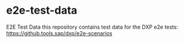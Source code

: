 # e2e-test-data
E2E Test Data this repository contains test data for the DXP e2e tests: https://github.tools.sap/dxp/e2e-scenarios
